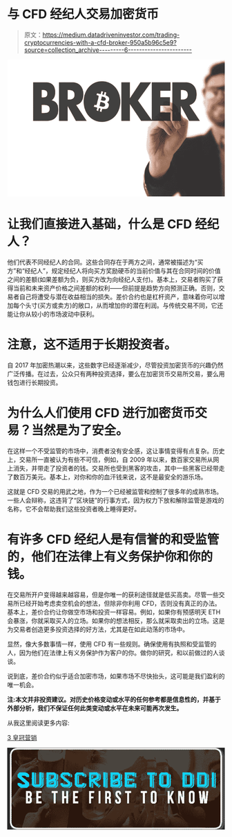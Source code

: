 # 与 CFD 经纪人交易加密货币

> 原文：<https://medium.datadriveninvestor.com/trading-cryptocurrencies-with-a-cfd-broker-950a5b96c5e9?source=collection_archive---------6----------------------->

![](img/3b447995c905260421eb052cd525687a.png)

# 让我们直接进入基础，什么是 CFD 经纪人？

他们代表不同经纪人的合同。这些合同存在于两方之间，通常被描述为“买方”和“经纪人”，规定经纪人将向买方奖励硬币的当前价值与其在合同时间的价值之间的差额(如果差额为负，则买方改为向经纪人支付)。基本上，交易者购买了获得当前和未来资产价格之间差额的权利——但前提是趋势方向预测正确。否则，交易者自己将遭受与潜在收益相当的损失。差价合约也是杠杆资产，意味着你可以增加每个头寸(买方或卖方)的敞口，从而增加你的潜在利润。与传统交易不同，它还能让你从较小的市场波动中获利。

# 注意，这不适用于长期投资者。

自 2017 年加密热潮以来，这些数字已经逐渐减少，尽管投资加密货币的兴趣仍然广泛传播。在过去，公众只有两种投资选择，要么在加密货币交易所交易，要么用钱包进行长期投资。

# 为什么人们使用 CFD 进行加密货币交易？当然是为了安全。

在这样一个不受监管的市场中，消费者没有安全感，这让事情变得有点复杂。历史上，交易所一直被认为有些不可信，例如，自 2009 年以来，数百家交易所从网上消失，并带走了投资者的钱。交易所也受到黑客的攻击，其中一些黑客已经带走了数百万美元。基本上，对你和你的血汗钱来说，这不是最安全的游乐场。

这就是 CFD 交易的用武之地，作为一个已经被监管和控制了很多年的成熟市场。一些人会辩称，这违背了“区块链”的行事方式，因为权力下放和解除监管是游戏的名称，它不会帮助我们这些投资者晚上睡得更好。

# 有许多 CFD 经纪人是有信誉的和受监管的，他们在法律上有义务保护你和你的钱。

在交易所开户变得越来越容易，但是你唯一的获利途径就是低买高卖。尽管一些交易所已经开始考虑卖空机会的想法，但除非你利用 CFD，否则没有真正的办法。基本上，差价合约让你做空市场和投资一样容易。例如，如果你有预感明天 ETH 会暴涨，你就采取买入的立场。如果你的想法相反，那么就采取卖出的立场。这是为交易者创造更多投资选择的好方法，尤其是在如此动荡的市场中。

显然，像大多数事情一样，使用 CFD 有一些规则。确保使用有执照和受监管的人，因为他们在法律上有义务保护作为客户的你。做你的研究，和以前做过的人谈谈。

说到底，差价合约似乎适合加密市场，如果市场不尽快抬头，这可能是我们盈利的唯一机会。

**注:本文并非投资建议。对历史价格变动或水平的任何参考都是信息性的，并基于外部分析，我们不保证任何此类变动或水平在未来可能再次发生。**

从我这里阅读更多内容:

[3 皇冠营销](https://threecrownmarketing.com)

[![](img/5d8c5ec6286a964e14c1b78ad6158874.png)](http://eepurl.com/dw5NFP)